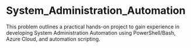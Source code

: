 # System_Administration_Automation
This problem outlines a practical hands-on project to gain experience in developing System Administration  Automation using PowerShell/Bash, Azure Cloud, and automation scripting. 

